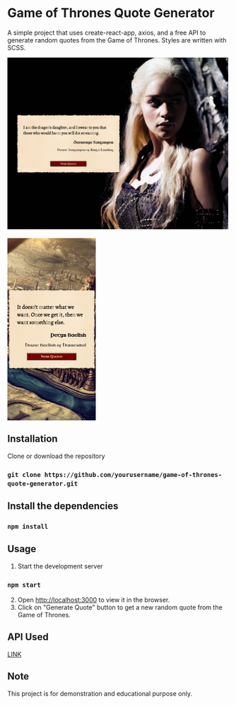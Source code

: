 # Game of Thrones Quote Generator

A simple project that uses create-react-app, axios, and a free API to generate random quotes from the Game of Thrones. Styles are written with SCSS.

<div style="display:flex; gap: 20px; flex-wrap: wrap;">
    <img src="./src/assets/get-got-quote.png" style="width:500px; height:auto;">
    <img src="./src/assets/get-got-quote-mobile.png" style="width:200px; height:auto;">
</div>


## Installation

Clone or download the repository 

### `git clone https://github.com/yourusername/game-of-thrones-quote-generator.git`

## Install the dependencies

### `npm install`

## Usage

1) Start the development server

### `npm start`

2) Open [http://localhost:3000](http://localhost:3000) to view it in the browser.
3) Click on "Generate Quote" button to get a new random quote from the Game of Thrones.

## API Used
[LINK](https://gameofthronesquotes.xyz/)

## Note

This project is for demonstration and educational purpose only.